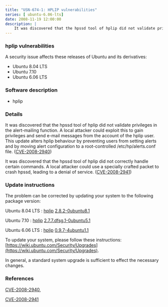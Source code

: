 ```yaml
---
title: "USN-674-1: HPLIP vulnerabilities"
series: [ ubuntu-6.06-lts]
date: 2008-11-19 12:00:00
description: |
    It was discovered that the hpssd tool of hplip did not validate privileges in the alert-mailing function. A local attacker could exploit this to gain privileges and send e-mail messages from the account of the hplip user. This update alters hplip behaviour by preventing users from setting alerts and by moving alert configuration to a root-controlled /etc/hp/alerts.conf file. ([CVE-2008-2940](http://people.ubuntu.com/~ubuntu-security/cve/CVE-2008-2940))
--- 
```

 
### hplip vulnerabilities

A security issue affects these releases of Ubuntu and its derivatives:

* Ubuntu 8.04 LTS
* Ubuntu 7.10
* Ubuntu 6.06 LTS

### Software description

* hplip 

### Details

It was discovered that the hpssd tool of hplip did not validate privileges in the alert-mailing function. A local attacker could exploit this to gain privileges and send e-mail messages from the account of the hplip user. This update alters hplip behaviour by preventing users from setting alerts and by moving alert configuration to a root-controlled /etc/hp/alerts.conf file. ([CVE-2008-2940](http://people.ubuntu.com/~ubuntu-security/cve/CVE-2008-2940))

It was discovered that the hpssd tool of hplip did not correctly handle certain commands. A local attacker could use a specially crafted packet to crash hpssd, leading to a denial of service. ([CVE-2008-2941](http://people.ubuntu.com/~ubuntu-security/cve/CVE-2008-2941)) 

### Update instructions

The problem can be corrected by updating your system to the following package version:

Ubuntu 8.04 LTS
 : [hplip](https://launchpad.net/ubuntu/+source/hplip) <span> [2.8.2-0ubuntu8.1](https://launchpad.net/ubuntu/+source/hplip/2.8.2-0ubuntu8.1) </span> 

Ubuntu 7.10
 : [hplip](https://launchpad.net/ubuntu/+source/hplip) <span> [2.7.7.dfsg.1-0ubuntu5.1](https://launchpad.net/ubuntu/+source/hplip/2.7.7.dfsg.1-0ubuntu5.1) </span> 

Ubuntu 6.06 LTS
 : [hplip](https://launchpad.net/ubuntu/+source/hplip) <span> [0.9.7-4ubuntu1.1](https://launchpad.net/ubuntu/+source/hplip/0.9.7-4ubuntu1.1) </span> 

To update your system, please follow these instructions: [https://wiki.ubuntu.com/Security/Upgrades](https://wiki.ubuntu.com/Security/Upgrades).

In general, a standard system upgrade is sufficient to effect the necessary changes. 

### References

 [CVE-2008-2940](http://people.ubuntu.com/~ubuntu-security/cve/CVE-2008-2940), 

 [CVE-2008-2941](http://people.ubuntu.com/~ubuntu-security/cve/CVE-2008-2941)
 
